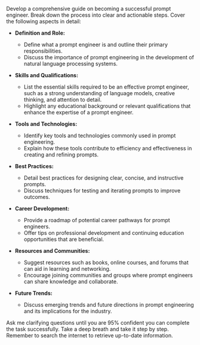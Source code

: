 Develop a comprehensive guide on becoming a successful prompt engineer. Break down the process into clear and actionable steps. Cover the following aspects in detail:

- **Definition and Role:**
  - Define what a prompt engineer is and outline their primary responsibilities.
  - Discuss the importance of prompt engineering in the development of natural language processing systems.

- **Skills and Qualifications:**
  - List the essential skills required to be an effective prompt engineer, such as a strong understanding of language models, creative thinking, and attention to detail.
  - Highlight any educational background or relevant qualifications that enhance the expertise of a prompt engineer.

- **Tools and Technologies:**
  - Identify key tools and technologies commonly used in prompt engineering.
  - Explain how these tools contribute to efficiency and effectiveness in creating and refining prompts.

- **Best Practices:**
  - Detail best practices for designing clear, concise, and instructive prompts.
  - Discuss techniques for testing and iterating prompts to improve outcomes.

- **Career Development:**
  - Provide a roadmap of potential career pathways for prompt engineers.
  - Offer tips on professional development and continuing education opportunities that are beneficial.

- **Resources and Communities:**
  - Suggest resources such as books, online courses, and forums that can aid in learning and networking.
  - Encourage joining communities and groups where prompt engineers can share knowledge and collaborate.

- **Future Trends:**
  - Discuss emerging trends and future directions in prompt engineering and its implications for the industry.

Ask me clarifying questions until you are 95% confident you can complete the task successfully. Take a deep breath and take it step by step. Remember to search the internet to retrieve up-to-date information.